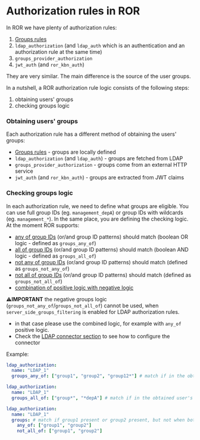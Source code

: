 # Authorization rules in ROR

In ROR we have plenty of authorization rules:
1. [Groups rules](../elasticsearch.md#groups-rules)
2. `ldap_authorization` (and `ldap_auth` which is an authentication and an authorization rule at the same time)
3. `groups_provider_authorization`
4. `jwt_auth` (and `ror_kbn_auth`)

They are very similar. The main difference is the source of the user groups. 

In a nutshell, a ROR authorization rule logic consists of the following steps:
1. obtaining users' groups 
2. checking groups logic

### Obtaining users' groups 

Each authorization rule has a different method of obtaining the users' groups:
* [Groups rules](../elasticsearch.md#groups-rules) - groups are locally defined
* `ldap_authorization` (and `ldap_auth`) - groups are fetched from LDAP
* `groups_provider_authorization` - groups come from an external HTTP service
* `jwt_auth` (and `ror_kbn_auth`) - groups are extracted from JWT claims
   
### Checking groups logic

In each authorization rule, we need to define what groups are eligible. You can use full group IDs (eg. `management_depA`) or group IDs with wildcards (eg. `management_*`). In the same place, you are defining the checking logic. At the moment ROR supports:
* [any of group IDs](../elasticsearch.md#groups_any_of) (or/and group ID patterns) should match (boolean OR logic - defined as `groups_any_of`)
* [all of group IDs](../elasticsearch.md#groups_all_of) (or/and group ID patterns) should match (boolean AND logic - defined as `groups_all_of`)
* [not any of group IDs](../elasticsearch.md#groups_not_any_of) (or/and group ID patterns) should match (defined as `groups_not_any_of`)
* [not all of group IDs](../elasticsearch.md#groups_not_all_of) (or/and group ID patterns) should match (defined as `groups_not_all_of`)
* [combination of positive logic with negative logic](../elasticsearch.md#groups_combined)

**⚠️IMPORTANT** the negative groups logic (`groups_not_any_of`/`groups_not_all_of`) cannot be used, when `server_side_groups_filtering` is enabled for LDAP authorization rules. 
- in that case please use the combined logic, for example with `any_of` positive logic.
- Check the [LDAP connector section](../elasticsearch.md#ldap-connector) to see how to configure the connector

Example: 

```yaml
ldap_authorization:
  name: "LDAP_1"
  groups_any_of: ["group1", "group2", "group12*"] # match if in the obtained user's groups list there is one that equals `group1` OR equals `group2` OR matches the `group12*` pattern
```

```yaml
ldap_authorization:
  name: "LDAP_1"
  groups_all_of: ["group*", "*depA"] # match if in the obtained user's groups list there is one that matches the `group*` pattern AND matches the `*depA` pattern at the same time
```

```yaml
ldap_authorization:
  name: "LDAP_1"
  groups: # match if group1 present or group2 present, but not when both are present
    any_of: ["group1", "group2"]
    not_all_of: ["group1", "group2"]
```
